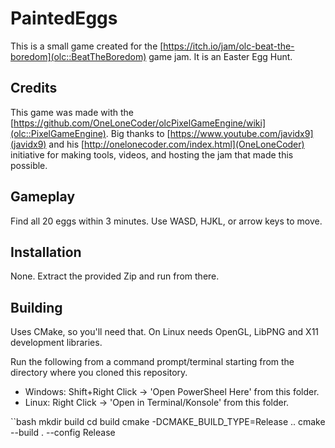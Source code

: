# PaintedEggs

This is a small game created for the [https://itch.io/jam/olc-beat-the-boredom](olc::BeatTheBoredom)
game jam. It is an Easter Egg Hunt.

## Credits

This game was made with the [https://github.com/OneLoneCoder/olcPixelGameEngine/wiki](olc::PixelGameEngine).
Big thanks to [https://www.youtube.com/javidx9](javidx9) and his [http://onelonecoder.com/index.html](OneLoneCoder)
initiative for making tools, videos, and hosting the jam that made this possible.

## Gameplay

Find all 20 eggs within 3 minutes. Use WASD, HJKL, or arrow keys to move.

## Installation
None. Extract the provided Zip and run from there.

## Building
Uses CMake, so you'll need that. On Linux needs OpenGL, LibPNG and X11 development libraries.

Run the following from a command prompt/terminal starting from the directory where you cloned this repository.

 * Windows: Shift+Right Click -> 'Open PowerSheel Here' from this folder.
 * Linux: Right Click -> 'Open in Terminal/Konsole' from this folder.

``bash
mkdir build
cd build
cmake -DCMAKE_BUILD_TYPE=Release ..
cmake --build . --config Release
```
